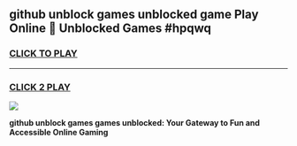 
## github unblock games unblocked game Play Online 👋 Unblocked Games #hpqwq
<h3>
<a href="https://premium.freeplayer.one?title=github_unblock_games&ref=21F">CLICK TO PLAY</a></h3>
<hr>

<h3>
<a href="https://premium.freeplayer.one?title=github_unblock_games&ref=21F">CLICK 2 PLAY</a>
  
</h3>

<a href="https://premium.freeplayer.one?title=github_unblock_games&ref=21F/"><img src="https://clearcache.store/games.png"></a>


**github unblock games games unblocked: Your Gateway to Fun and Accessible Online Gaming**
